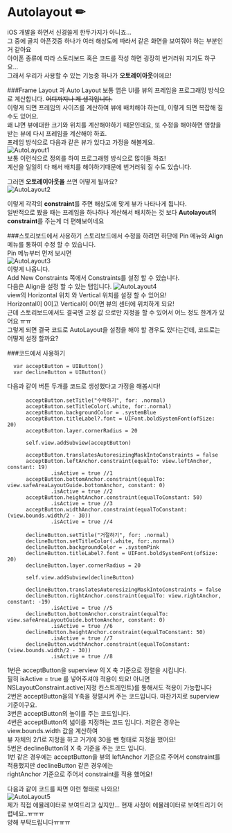 # Autolayout ✏

iOS 개발을 하면서 신경쓸게 한두가지가 아니죠...   
그 중에 골치 아픈것중 하나가 여러 해상도에 따라서 같은 화면을 보여줘야 하는 부분인거 같아요   
아이폰 종류에 따라 스토리보드 혹은 코드를 작성 하면 굉장히 번거러워 지기도 하구요...   
그래서 우리가 사용할 수 있는 기능중 하나가 **오토레이아웃**이에요!   

###Frame Layout 과 Auto Layout
보통 앱은 UI를 뷰의 프레임을 프로그래밍 방식으로 계산합니다. ~~어디까지나 제 생각입니다.~~   
이렇게 되면 프레임의 사이즈를 계산하여 뷰에 배치해야 하는데, 이렇게 되면 복잡해 질 수도 있어요.   
왜 냐면 뷰에대한 크기와 위치를 계산해야하기 때문인데요, 또 수정을 해야하면 영향을 받는 뷰에 다시 프레임을 계산해야 하죠.   
프레임 방식으로 다음과 같은 뷰가 있다고 가정을 해볼게요.   
![AutoLayout1](./AutoLayout1.PNG)   
보통 이런식으로 정의를 하여 프로그래밍 방식으로 많이들 하죠!   
계산을 일일히 다 해서 배치를 해야하기때문에 번거러워 질 수도 있습니다.   

그러면 **오토레이아웃을** 쓰면 어떻게 될까요?   
![AutoLayout2](./AutoLayout2.PNG)   

이렇게 각각의 **constraint**를 주면 해상도에 맞게 뷰가 나타나게 됩니다.   
일반적으로 봤을 때는 프레임을 하나하나 계산해서 배치하는 것 보다 **Autolayout**의 **constraint**를 주는게 더 편해보이네요   

###스토리보드에서 사용하기
스토리보드에서 수정을 하려면 하단에 Pin 메뉴와 Align 메뉴를 통하여 수정 할 수 있습니다.   
Pin 메뉴부터 먼저 보시면   
![AutoLayout3](./AutoLayout3.PNG)    
이렇게 나옵니다.   
Add New Constraints 쪽에서 Constraints를 설정 할 수 있습니다.   
다음은 Align을 설정 할 수 있는 탭입니다.
![AutoLayout4](./AutoLayout4.PNG)    
view의 Horizontal 위치 와 Vertical 위치를 설정 할 수 있어요!   
Horizontal이 0이고 Vertical이 0이면 뷰의 센터에 위치하게 되요!   
근데 스토리보드에서도 결국엔 고정 값 으로만 지정을 할 수 있어서 어느 정도 한계가 있어요 ㅠㅠ   
그렇게 되면 결국 코드로 AutoLayout을 설정을 해야 할 경우도 있다는건데, 코드로는 어떻게 설정 할까요?


###코드에서 사용하기

  ```
	var acceptButton = UIButton()
    var declineButton = UIButton()
  ```   
  다음과 같이 버튼 두개를 코드로 생성했다고 가정을 해봅시다!   
  
  ```
        acceptButton.setTitle("수락하기", for: .normal)
        acceptButton.setTitleColor(.white, for:.normal)
        acceptButton.backgroundColor = .systemBlue
        acceptButton.titleLabel?.font = UIFont.boldSystemFont(ofSize: 20)
        acceptButton.layer.cornerRadius = 20
    
        self.view.addSubview(acceptButton)
        
        acceptButton.translatesAutoresizingMaskIntoConstraints = false
        acceptButton.leftAnchor.constraint(equalTo: view.leftAnchor, constant: 19)
                .isActive = true //1
        acceptButton.bottomAnchor.constraint(equalTo: view.safeAreaLayoutGuide.bottomAnchor, constant: 0)
                .isActive = true //2
        acceptButton.heightAnchor.constraint(equalToConstant: 50)
                .isActive = true //3
        acceptButton.widthAnchor.constraint(equalToConstant: (view.bounds.width/2 - 30))
                .isActive = true //4
        
        declineButton.setTitle("거절하기", for: .normal)
        declineButton.setTitleColor(.white, for:.normal)
        declineButton.backgroundColor = .systemPink
        declineButton.titleLabel?.font = UIFont.boldSystemFont(ofSize: 20)
        declineButton.layer.cornerRadius = 20
    
        self.view.addSubview(declineButton)
        
        declineButton.translatesAutoresizingMaskIntoConstraints = false
        declineButton.rightAnchor.constraint(equalTo: view.rightAnchor, constant: -19)
                .isActive = true //5
        declineButton.bottomAnchor.constraint(equalTo: view.safeAreaLayoutGuide.bottomAnchor, constant: 0)
                .isActive = true //6
        declineButton.heightAnchor.constraint(equalToConstant: 50)
                .isActive = true //7
        declineButton.widthAnchor.constraint(equalToConstant: (view.bounds.width/2 - 30))
                .isActive = true //8
  ```   
1번은 acceptButton을 superview 의 X 축 기준으로  정렬을 시킵니다.   
필히 isActive = true 를 넣어주셔야 적용이 되요! 아니면 NSLayoutConstraint.active(지정 컨스트레인트)를 통해서도 적용이 가능합니다   
2번은 acceptButton을의 Y축을 정렬시켜 주는 코드입니다. 마찬가지로 superview 기준이구요.   
3번은 acceptButton의 높이를 주는 코드입니다.   
4번은 acceptButton의 넓이를 지정하는 코드 입니다. 저같은 경우는 view.bounds.width 값을 계산하여   
뷰 자체의 2/1로 지정을 하고 거기에 30을 뺀 형태로 지정을 했어요!   
5번은 declineButton의 X 축 기준을 주는 코드 입니다.   
1번 같은 경우에는 acceptButton을 뷰의 leftAnchor 기준으로 주어서 constraint를 적용했지만 declineButton 같은 경우에는   
rightAnchor 기준으로 주어서 constraint를 적용 했어요!   

다음과 같이 코드를 짜면 이런 형태로 나와요!   
![AutoLayout5](./AutoLayout5.PNG)   
제가 직접 에뮬레이터로 보여드리고 싶지만... 현재 사정이 에뮬레이터로 보여드리기 어렵네요..ㅠㅠㅠ   
양해 부탁드립니다ㅠㅠㅠ  